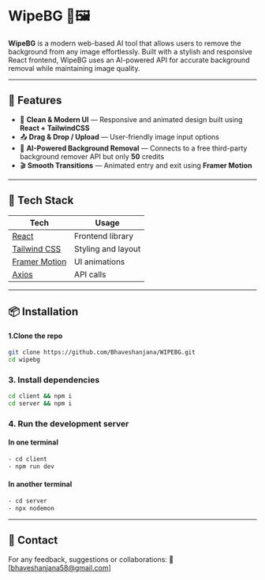
# WipeBG 🧼🖼️

**WipeBG** is a modern web-based AI tool that allows users to remove the background from any image effortlessly. Built with a stylish and responsive React frontend, WipeBG uses an AI-powered API for accurate background removal while maintaining image quality.

---

## 🚀 Features

- 🎨 **Clean & Modern UI** — Responsive and animated design built using **React + TailwindCSS**
- 📤 **Drag & Drop / Upload** — User-friendly image input options
- 🤖 **AI-Powered Background Removal** — Connects to a free third-party background remover API but only **50** credits
- 🎬 **Smooth Transitions** — Animated entry and exit using **Framer Motion**

---

## 🧰 Tech Stack

| Tech | Usage |
|------|-------|
| [React](https://reactjs.org) | Frontend library |
| [Tailwind CSS](https://tailwindcss.com) | Styling and layout |
| [Framer Motion](https://www.framer.com/motion/) | UI animations |
| [Axios](https://axios-http.com/) | API calls |

--- 

## 📦 Installation
#### 1.Clone the repo

```bash
git clone https://github.com/Bhaveshanjana/WIPEBG.git 
cd wipebg
```

### 3. Install dependencies

```bash
cd client && npm i
cd server && npm i

```
### 4. Run the development server

#### In one terminal
```bash
- cd client
- npm run dev
```

#### In another terminal
```bash
- cd server
- npx nodemon
```

---

## 💬 Contact

For any feedback, suggestions or collaborations: 📧 [bhaveshanjana58@gmail.com]